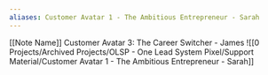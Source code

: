 ```yaml
---
aliases: Customer Avatar 1 - The Ambitious Entrepreneur - Sarah
---
```

[[Note Name]]
Customer Avatar 3: The Career Switcher - James
![[0 Projects/Archived Projects/OLSP - One Lead System Pixel/Support Material/Customer Avatar 1 - The Ambitious Entrepreneur - Sarah]]